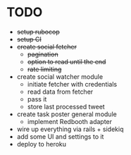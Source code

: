 # TODO

* <del>setup rubocop</del>
* <del>setup CI </del>
* <del>create social fetcher</del>
  * <del>pagination</del>
  * <del>option to read until the end</del>
  * <del>rate limiting</del>
* create social watcher module
  * initiate fetcher with credentials
  * read data from fetcher
  * pass it
  * store last processed tweet
* create task poster general module
  * implement Redbooth adapter
* wire up everything via rails + sidekiq
* add some UI and settings to it
* deploy to heroku
